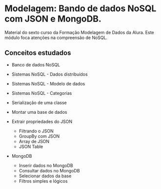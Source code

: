 # Modelagem: Bando de dados NoSQL com JSON e MongoDB. 
Material do sexto curso da Formação Modelagem de Dados da Alura. Este módulo foca atenções na compreensão de NoSQL.

## Conceitos estudados
* Banco de dados NoSQL
* Sistemas NoSQL - Dados distribuídos
* Sistemas NoSQL - Modelo de dados
* Sistemas NoSQL - Categorias

* Serialização de uma classe
* Montar uma base de dados
* Extrair propriedades do JSON
  * Filtrando o JSON
  * GroupBy com JSON
  * Array de JSON 
  * JSON Table

* MongoDB
  * Inserir dados no MongoDB
  * Consultar dados no MongoDB
  * Selecionar dados da base
  * Filtros simples e lógicos

